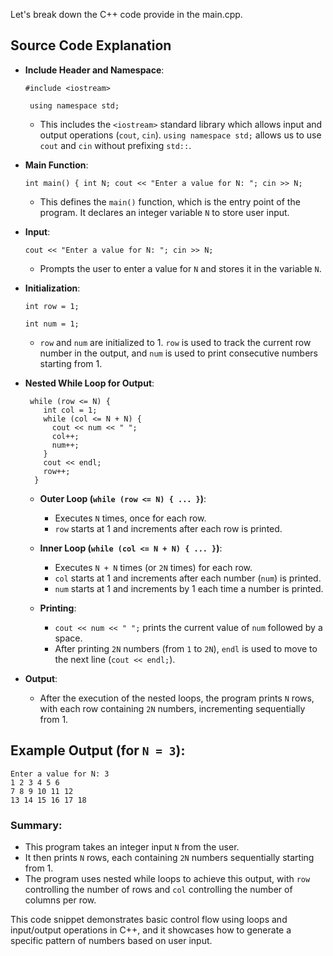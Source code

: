 Let's break down the C++ code provide in the main.cpp.

## Source Code Explanation

-  **Include Header and Namespace**:

    ```#include <iostream>```
    
   ``` using namespace std;``` 
    
    -   This includes the `<iostream>` standard library which allows input and output operations (`cout`, `cin`). `using namespace std;` allows us to use `cout` and `cin` without prefixing `std::`.
-  **Main Function**:
    
    `int main() {
      int N;
      cout << "Enter a value for N: ";
      cin >> N;` 
    
    -   This defines the `main()` function, which is the entry point of the program. It declares an integer variable `N` to store user input.
    
-  **Input**:
    
     `cout << "Enter a value for N: ";
      cin >> N;` 
    
    -   Prompts the user to enter a value for `N` and stores it in the variable `N`.
    
-  **Initialization**:

	  ```int row = 1; ```
     
	  ```int num = 1;``` 
    
	  -   `row` and `num` are initialized to 1. `row` is used to track the current row number in the output, and `num` is used to print consecutive numbers starting from 1.
	  
- **Nested While Loop for Output**:

    ```
     while (row <= N) {
        int col = 1;
        while (col <= N + N) {
          cout << num << " ";
          col++;
          num++;
        }
        cout << endl;
        row++;
      }
     ``` 
    
    -   **Outer Loop (`while (row <= N) { ... }`)**:
        
        -   Executes `N` times, once for each row.
        -   `row` starts at 1 and increments after each row is printed.
        
    -   **Inner Loop (`while (col <= N + N) { ... }`)**:
        
        -   Executes `N + N` times (or `2N` times) for each row.
        -   `col` starts at 1 and increments after each number (`num`) is printed.
        -   `num` starts at 1 and increments by 1 each time a number is printed.
    
    -   **Printing**:
        
        -   `cout << num << " ";` prints the current value of `num` followed by a space.
        -   After printing `2N` numbers (from `1` to `2N`), `endl` is used to move to the next line (`cout << endl;`).

-  **Output**:
    
    -   After the execution of the nested loops, the program prints `N` rows, with each row containing `2N` numbers, incrementing sequentially from 1.

## Example Output (for `N = 3`):

```
Enter a value for N: 3
1 2 3 4 5 6 
7 8 9 10 11 12 
13 14 15 16 17 18
``` 

### Summary:

-   This program takes an integer input `N` from the user.
-   It then prints `N` rows, each containing `2N` numbers sequentially starting from 1.
-   The program uses nested while loops to achieve this output, with `row` controlling the number of rows and `col` controlling the number of columns per row.

This code snippet demonstrates basic control flow using loops and input/output operations in C++, and it showcases how to generate a specific pattern of numbers based on user input.
